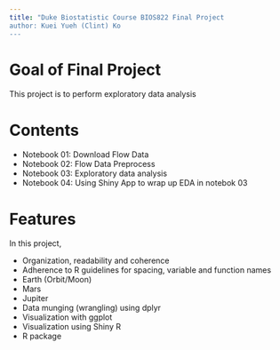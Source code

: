 ```yaml
---
title: "Duke Biostatistic Course BIOS822 Final Project
author: Kuei Yueh (Clint) Ko
---
```


# Goal of Final Project

This project is to perform exploratory data analysis


# Contents

- Notebook 01: Download Flow Data  
- Notebook 02: Flow Data Preprocess  
- Notebook 03: Exploratory data analysis  
- Notebook 04: Using Shiny App to wrap up EDA in notebok 03  

# Features

In this project,

- Organization, readability and coherence
- Adherence to R guidelines for spacing, variable and function names
- Earth (Orbit/Moon)
- Mars
- Jupiter
- Data munging (wrangling) using dplyr
- Visualization with ggplot
- Visualization using Shiny R
- R package
